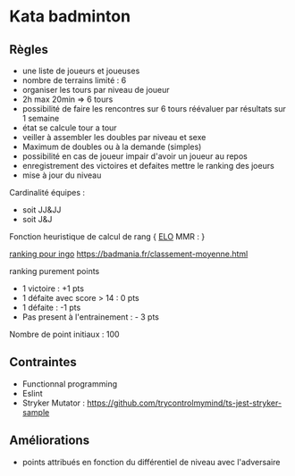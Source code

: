# Kata badminton

## Règles

- une liste de joueurs et joueuses
- nombre de terrains limité : 6
- organiser les tours par niveau de joueur
- 2h max  20min => 6 tours
- possibilité de faire les rencontres sur 6 tours réévaluer par résultats 
sur 1 semaine
- état se calcule tour a tour
- veiller à assembler les doubles par niveau et sexe
- Maximum de doubles ou à la demande (simples)
- possibilité en cas de joueur impair d'avoir un joueur au repos
- enregistrement des victoires et defaites mettre le ranking des joeurs
- mise à jour du niveau


Cardinalité équipes :
- soit JJ&JJ
- soit J&J

Fonction heuristique de calcul de rang
{
[ELO](https://en.wikipedia.org/wiki/Elo_rating_system)
MMR :
}

[ranking pour ingo](http://www.ffbad.org/module/00003/24/data/Files/2015-2016/Notice_Calcul_Classement.pdf)
https://badmania.fr/classement-moyenne.html

ranking purement points
- 1 victoire : +1 pts
- 1 défaite avec score > 14 : 0 pts
- 1 défaite : -1 pts
- Pas present à l'entrainement : - 3 pts



Nombre de point initiaux : 100

## Contraintes

- Functionnal programming
- Eslint
- Stryker Mutator : https://github.com/trycontrolmymind/ts-jest-stryker-sample

## Améliorations

- points attribués en fonction du différentiel de niveau avec l'adversaire
